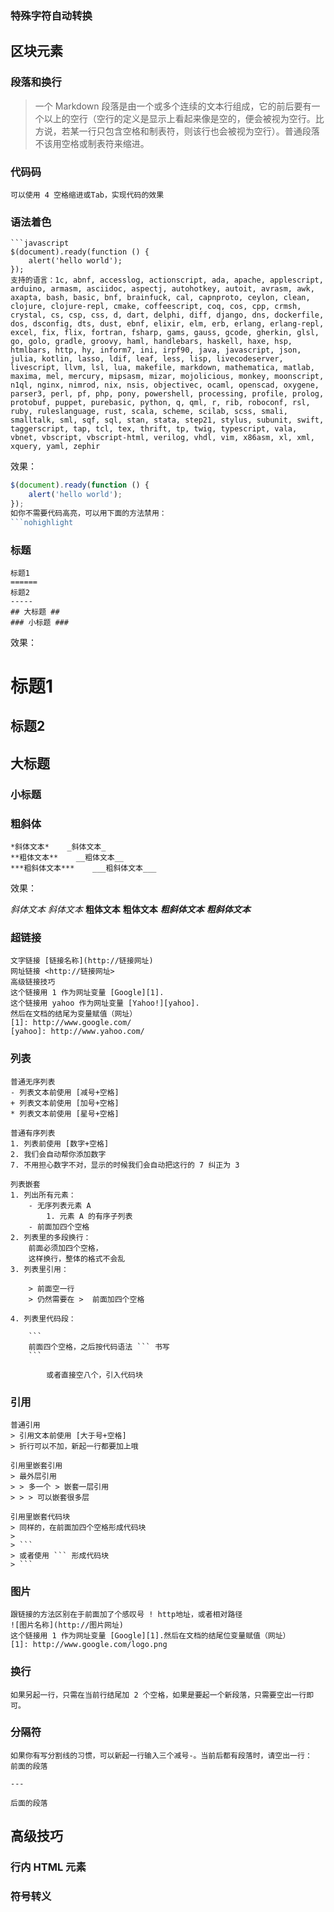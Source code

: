 
### 特殊字符自动转换

## 区块元素
### 段落和换行
> 一个 Markdown 段落是由一个或多个连续的文本行组成，它的前后要有一个以上的空行（空行的定义是显示上看起来像是空的，便会被视为空行。比方说，若某一行只包含空格和制表符，则该行也会被视为空行）。普通段落不该用空格或制表符来缩进。


### 代码码
    可以使用 4 空格缩进或Tab，实现代码的效果
### 语法着色
    ```javascript
    $(document).ready(function () {
        alert('hello world');
    });
    支持的语言：1c, abnf, accesslog, actionscript, ada, apache, applescript, arduino, armasm, asciidoc, aspectj, autohotkey, autoit, avrasm, awk, axapta, bash, basic, bnf, brainfuck, cal, capnproto, ceylon, clean, clojure, clojure-repl, cmake, coffeescript, coq, cos, cpp, crmsh, crystal, cs, csp, css, d, dart, delphi, diff, django, dns, dockerfile, dos, dsconfig, dts, dust, ebnf, elixir, elm, erb, erlang, erlang-repl, excel, fix, flix, fortran, fsharp, gams, gauss, gcode, gherkin, glsl, go, golo, gradle, groovy, haml, handlebars, haskell, haxe, hsp, htmlbars, http, hy, inform7, ini, irpf90, java, javascript, json, julia, kotlin, lasso, ldif, leaf, less, lisp, livecodeserver, livescript, llvm, lsl, lua, makefile, markdown, mathematica, matlab, maxima, mel, mercury, mipsasm, mizar, mojolicious, monkey, moonscript, n1ql, nginx, nimrod, nix, nsis, objectivec, ocaml, openscad, oxygene, parser3, perl, pf, php, pony, powershell, processing, profile, prolog, protobuf, puppet, purebasic, python, q, qml, r, rib, roboconf, rsl, ruby, ruleslanguage, rust, scala, scheme, scilab, scss, smali, smalltalk, sml, sqf, sql, stan, stata, step21, stylus, subunit, swift, taggerscript, tap, tcl, tex, thrift, tp, twig, typescript, vala, vbnet, vbscript, vbscript-html, verilog, vhdl, vim, x86asm, xl, xml, xquery, yaml, zephir
效果：
```javascript
$(document).ready(function () {
    alert('hello world');
});
如你不需要代码高亮，可以用下面的方法禁用：
```nohighlight
```

### 标题
    标题1
    ======
    标题2
    -----
    ## 大标题 ##
    ### 小标题 ###   
效果：

标题1
======
标题2
-----
## 大标题 ##
### 小标题 ### 

### 粗斜体
    *斜体文本*    _斜体文本_
    **粗体文本**    __粗体文本__
    ***粗斜体文本***    ___粗斜体文本___
效果：

*斜体文本*    _斜体文本_
**粗体文本**    __粗体文本__
***粗斜体文本***    ___粗斜体文本___

### 超链接
    文字链接 [链接名称](http://链接网址)
    网址链接 <http://链接网址>
    高级链接技巧
    这个链接用 1 作为网址变量 [Google][1].
    这个链接用 yahoo 作为网址变量 [Yahoo!][yahoo].
    然后在文档的结尾为变量赋值（网址）
    [1]: http://www.google.com/
    [yahoo]: http://www.yahoo.com/
### 列表
    普通无序列表
    - 列表文本前使用 [减号+空格]
    + 列表文本前使用 [加号+空格]
    * 列表文本前使用 [星号+空格]

    普通有序列表
    1. 列表前使用 [数字+空格]
    2. 我们会自动帮你添加数字
    7. 不用担心数字不对，显示的时候我们会自动把这行的 7 纠正为 3

    列表嵌套
    1. 列出所有元素：
        - 无序列表元素 A
            1. 元素 A 的有序子列表
        - 前面加四个空格
    2. 列表里的多段换行：
        前面必须加四个空格，
        这样换行，整体的格式不会乱
    3. 列表里引用：

        > 前面空一行
        > 仍然需要在 >  前面加四个空格

    4. 列表里代码段：

        ```
        前面四个空格，之后按代码语法 ``` 书写
        ```

            或者直接空八个，引入代码块

### 引用
    普通引用
    > 引用文本前使用 [大于号+空格]
    > 折行可以不加，新起一行都要加上哦

    引用里嵌套引用
    > 最外层引用
    > > 多一个 > 嵌套一层引用
    > > > 可以嵌套很多层

    引用里嵌套代码块
    > 同样的，在前面加四个空格形成代码块
    >  
    > ```
    > 或者使用 ``` 形成代码块
    > ```
### 图片
    跟链接的方法区别在于前面加了个感叹号 ! http地址，或者相对路径
    ![图片名称](http://图片网址)
    这个链接用 1 作为网址变量 [Google][1].然后在文档的结尾位变量赋值（网址）
    [1]: http://www.google.com/logo.png
### 换行
    如果另起一行，只需在当前行结尾加 2 个空格，如果是要起一个新段落，只需要空出一行即可。

### 分隔符
    如果你有写分割线的习惯，可以新起一行输入三个减号-。当前后都有段落时，请空出一行：
    前面的段落

    ---

    后面的段落

## 高级技巧
### 行内 HTML 元素
### 符号转义